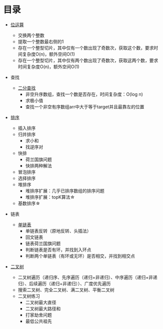 
# 目录

- [位运算](https://github.com/SecurityNeo/hello-algorithm/blob/master/bitOperation.go)
  - 交换两个整数
  - 提取一个整数最右侧的1
  - 存在一个整型切片，其中仅有一个数出现了奇数次，获取这个数，要求时间复杂度O(n)，额外空间O(1)
  - 存在一个整型切片，其中仅有两个数出现了奇数次，获取这两个数，要求时间复杂度O(n)，额外空间O(1)

- 查找
  - [二分查找](https://github.com/SecurityNeo/hello-algorithm/blob/master/binarySearch.go)
    - 非空升序数组，查找一个数是否存在，时间复杂度：O(log n)
    - 求极小值
    - 查找一个非空有序数组arr中大于等于target并且最靠左的位置

- [排序](https://github.com/SecurityNeo/hello-algorithm/blob/master/sort.go)
  - 插入排序
  - 归并排序
    - 求小和
    - 找逆序对
  - 快排
    - 荷兰国旗问题
    - 快排两种解法
  - 冒泡排序
  - 选择排序
  - 堆排序
    - 堆排序扩展：几乎已排序数组的排序问题
    - 堆排序扩展：topK算法☆
  - 基数排序☆

- 链表
  - [单链表](https://github.com/SecurityNeo/hello-algorithm/blob/master/link.go)
    - 单链表反转（原地反转、头插法）
    - 回文链表
    - 链表荷兰国旗问题
    - 判断链表是否有环，并找到入环点
    - 判断两个单链表（有环或无环）是否相交，并找到相交点
- [二叉树](https://github.com/SecurityNeo/hello-algorithm/blob/master/binaryTree.go)
  - 二叉树遍历（递归序、先序遍历（递归+非递归）、中序遍历（递归+非递归）、后续遍历（递归+非递归））、广度优先遍历
  - 搜索二叉树、完全二叉树、满二叉树、平衡二叉树
  - 二叉树练习
    - 二叉树最大直径
    - 二叉树最大路径和
    - 打家劫舍问题
    - 最低公共祖先